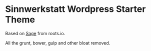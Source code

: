 # Sinnwerkstatt Wordpress Starter Theme

Based on [Sage](https://roots.io/sage/) from roots.io.

All the grunt, bower, gulp and other bloat removed.

